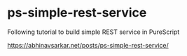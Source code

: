 # ps-simple-rest-service

Following tutorial to build simple REST service in PureScript

https://abhinavsarkar.net/posts/ps-simple-rest-service/
